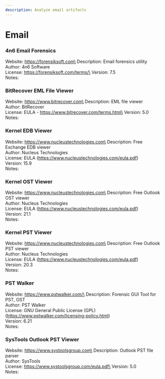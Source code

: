 ```yaml
---
description: Analyze email artifacts
---
```


# Email

### 4n6 Email Forensics

Website: https://forensiksoft.com\
Description: Email forensics utility\
Author: 4n6 Software\
License: https://forensiksoft.com/terms/\
Version: 7.5\
Notes:

### BitRecover EML File Viewer

Website: https://www.bitrecover.com\
Description: EML file viewer\
Author: BitRecover\
License: EULA - https://www.bitrecover.com/terms.html\
Version: 5.0\
Notes:

### Kernel EDB Viewer

Website: https://www.nucleustechnologies.com\
Description: Free Exchange EDB viewer\
Author: Nucleus Technologies\
License: EULA (https://www.nucleustechnologies.com/eula.pdf)\
Version: 15.9\
Notes:

### Kernel OST Viewer

Website: https://www.nucleustechnologies.com\
Description: Free Outlook OST viewer\
Author: Nucleus Technologies\
License: EULA (https://www.nucleustechnologies.com/eula.pdf)\
Version: 21.1\
Notes:

### Kernel PST Viewer

Website: https://www.nucleustechnologies.com\
Description: Free Outlook PST viewer\
Author: Nucleus Technologies\
License: EULA (https://www.nucleustechnologies.com/eula.pdf)\
Version: 20.3\
Notes:

### PST Walker

Website: https://www.pstwalker.com/\
Description: Forensic GUI Tool for PST, OST\
Author: PST Walker\
License: GNU General Public License (GPL) (https://www.pstwalker.com/licensing-policy.html)\
Version: 6.21\
Notes:

### SysTools Outlook PST Viewer

Website: https://www.systoolsgroup.com\
Description: Outlook PST file parser\
Author: SysTools\
License: https://www.systoolsgroup.com/eula.pdf\
Version: 5.0\
Notes:
